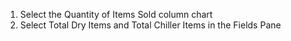 1. Select the Quantity of Items Sold column chart
2. Select Total Dry Items and Total Chiller Items in the Fields Pane
